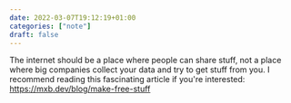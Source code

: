```yaml
---
date: 2022-03-07T19:12:19+01:00
categories: ["note"]
draft: false
---
```


The internet should be a place where people can share stuff, not a place where big companies collect your data and try to get stuff from you. I recommend reading this fascinating article if you're interested: <https://mxb.dev/blog/make-free-stuff>
